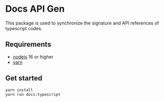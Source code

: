 # Docs API Gen

This package is used to synchronize the signature and API references of typescript codes.

## Requirements

- [nodejs](https://nodejs.org/ko) 16 or higher
- [yarn](https://yarnpkg.com/)

## Get started

```code
yarn install
yarn run docs:typescript
```
